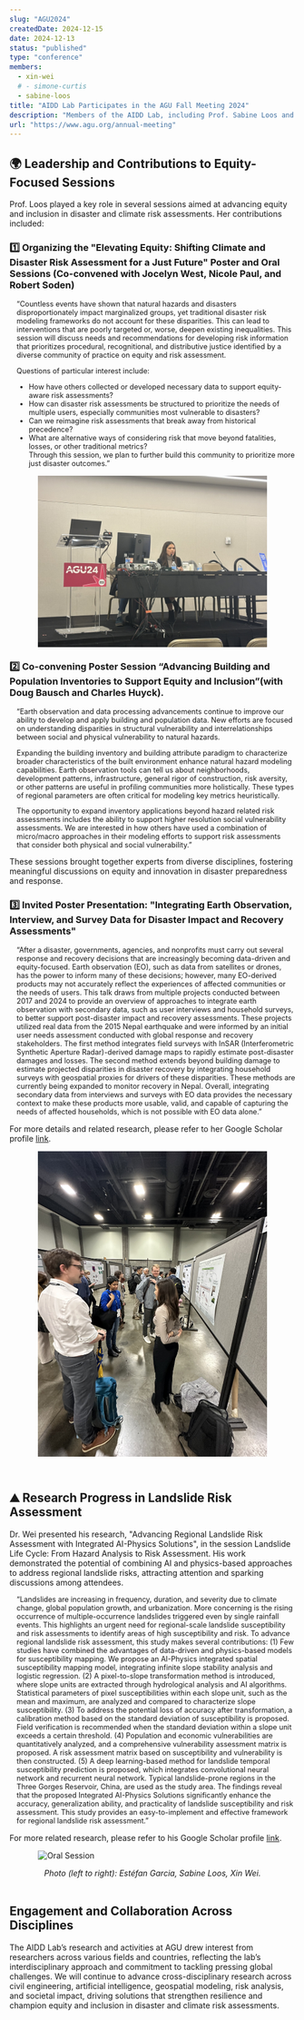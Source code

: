 ```yaml
---
slug: "AGU2024"
createdDate: 2024-12-15
date: 2024-12-13
status: "published"
type: "conference"
members: 
  - xin-wei
  # - simone-curtis
  - sabine-loos
title: "AIDD Lab Participates in the AGU Fall Meeting 2024"
description: "Members of the AIDD Lab, including Prof. Sabine Loos and Schmidt AI in Science Postdoctoral Fellow Dr. Xin Wei, actively participated in the 2024 American Geophysical Union (AGU) Fall Meeting, held December 9–13 in Washington, D.C."
url: "https://www.agu.org/annual-meeting"
---
```



## 🌍 **Leadership and Contributions to Equity-Focused Sessions**
Prof. Loos played a key role in several sessions aimed at advancing equity and inclusion in disaster and climate risk assessments. Her contributions included:

### 1️⃣ **Organizing the "Elevating Equity: Shifting Climate and Disaster Risk Assessment for a Just Future" Poster and Oral Sessions** (Co-convened with Jocelyn West, Nicole Paul, and Robert Soden)<br>
<div style="margin-left: 1em; font-size: 0.9em;">
“Countless events have shown that natural hazards and disasters disproportionately impact marginalized groups, yet traditional disaster risk modeling frameworks do not account for these disparities. This can lead to interventions that are poorly targeted or, worse, deepen existing inequalities. This session will discuss needs and recommendations for developing risk information that prioritizes procedural, recognitional, and distributive justice identified by a diverse community of practice on equity and risk assessment.<br>

Questions of particular interest include:
* How have others collected or developed necessary data to support equity-aware risk assessments?<br>
* How can disaster risk assessments be structured to prioritize the needs of multiple users, especially communities most vulnerable to disasters?<br>
* Can we reimagine risk assessments that break away from historical precedence?<br>
* What are alternative ways of considering risk that move beyond fatalities, losses, or other traditional metrics?<br>
Through this session, we plan to further build this community to prioritize more just disaster outcomes.”
</div>

<img
  src="./Oral-seesion.jpg"
  alt="Oral Session"
  style="width:80%; display:block; margin:0 auto;"
/>

### 2️⃣ **Co-convening Poster Session “Advancing Building and Population Inventories to Support Equity and Inclusion”**(with Doug Bausch and Charles Huyck).<br>
<div style="margin-left: 1em; font-size: 0.9em;">
“Earth observation and data processing advancements continue to improve our ability to develop and apply building and population data. New efforts are focused on understanding disparities in structural vulnerability and interrelationships between social and physical vulnerability to natural hazards.<br>

Expanding the building inventory and building attribute paradigm to characterize broader characteristics of the built environment enhance natural hazard modeling capabilities. Earth observation tools can tell us about neighborhoods, development patterns, infrastructure, general rigor of construction, risk aversity, or other patterns are useful in profiling communities more holistically. These types of regional parameters are often critical for modeling key metrics heuristically.<br>

The opportunity to expand inventory applications beyond hazard related risk assessments includes the ability to support higher resolution social vulnerability assessments. We are interested in how others have used a combination of micro/macro approaches in their modeling efforts to support risk assessments that consider both physical and social vulnerability.”
</div>
These sessions brought together experts from diverse disciplines, fostering meaningful discussions on equity and innovation in disaster preparedness and response.

### 3️⃣ **Invited Poster Presentation: "Integrating Earth Observation, Interview, and Survey Data for Disaster Impact and Recovery Assessments"**<br>
<div style="margin-left: 1em; font-size: 0.9em;">
“After a disaster, governments, agencies, and nonprofits must carry out several response and recovery decisions that are increasingly becoming data-driven and equity-focused. Earth observation (EO), such as data from satellites or drones, has the power to inform many of these decisions; however, many EO-derived products may not accurately reflect the experiences of affected communities or the needs of users. This talk draws from multiple projects conducted between 2017 and 2024 to provide an overview of approaches to integrate earth observation with secondary data, such as user interviews and household surveys, to better support post-disaster impact and recovery assessments. These projects utilized real data from the 2015 Nepal earthquake and were informed by an initial user needs assessment conducted with global response and recovery stakeholders. The first method integrates field surveys with InSAR (Interferometric Synthetic Aperture Radar)-derived damage maps to rapidly estimate post-disaster damages and losses. The second method extends beyond building damage to estimate projected disparities in disaster recovery by integrating household surveys with geospatial proxies for drivers of these disparities. These methods are currently being expanded to monitor recovery in Nepal. Overall, integrating secondary data from interviews and surveys with EO data provides the necessary context to make these products more usable, valid, and capable of capturing the needs of affected households, which is not possible with EO data alone.”
</div>

For more details and related research, please refer to her Google Scholar profile [link](https://scholar.google.com/citations?user=WEt_N8AAAAAJ&hl=en).

<img
  src="./Invited-Poster-Presentation.jpg"
  alt="Oral Session"
  style="width:80%; display:block; margin:0 auto;"
/>

<br>

## ⛰️ **Research Progress in Landslide Risk Assessment**
Dr. Wei presented his research, "Advancing Regional Landslide Risk Assessment with Integrated AI-Physics Solutions", in the session Landslide Life Cycle: From Hazard Analysis to Risk Assessment. His work demonstrated the potential of combining AI and physics-based approaches to address regional landslide risks, attracting attention and sparking discussions among attendees. <br> 

<div style="margin-left: 1em; font-size: 0.9em;">
“Landslides are increasing in frequency, duration, and severity due to climate change, global population growth, and urbanization. More concerning is the rising occurrence of multiple-occurrence landslides triggered even by single rainfall events. This highlights an urgent need for regional-scale landslide susceptibility and risk assessments to identify areas of high susceptibility and risk. To advance regional landslide risk assessment, this study makes several contributions: (1) Few studies have combined the advantages of data-driven and physics-based models for susceptibility mapping. We propose an AI-Physics integrated spatial susceptibility mapping model, integrating infinite slope stability analysis and logistic regression. (2) A pixel-to-slope transformation method is introduced, where slope units are extracted through hydrological analysis and AI algorithms. Statistical parameters of pixel susceptibilities within each slope unit, such as the mean and maximum, are analyzed and compared to characterize slope susceptibility. (3) To address the potential loss of accuracy after transformation, a calibration method based on the standard deviation of susceptibility is proposed. Field verification is recommended when the standard deviation within a slope unit exceeds a certain threshold. (4) Population and economic vulnerabilities are quantitatively analyzed, and a comprehensive vulnerability assessment matrix is proposed. A risk assessment matrix based on susceptibility and vulnerability is then constructed. (5) A deep learning-based method for landslide temporal susceptibility prediction is proposed, which integrates convolutional neural network and recurrent neural network. Typical landslide-prone regions in the Three Gorges Reservoir, China, are used as the study area. The findings reveal that the proposed Integrated AI-Physics Solutions significantly enhance the accuracy, generalization ability, and practicality of landslide susceptibility and risk assessment. This study provides an easy-to-implement and effective framework for regional landslide risk assessment.”
</div>

For more related research, please refer to his Google Scholar profile [link](https://scholar.google.com/citations?user=Bs4I0eAAAAAJ&hl=EN).<br>

<img
  src="./Xin.jpg"
  alt="Oral Session"
  style="width:80%; display:block; margin:0 auto;"
/>
<div style="text-align: center;">
  <em>Photo (left to right): Estéfan Garcia, Sabine Loos, Xin Wei.</em>
</div>

<br>

## **Engagement and Collaboration Across Disciplines**
The AIDD Lab’s research and activities at AGU drew interest from researchers across various fields and countries, reflecting the lab’s interdisciplinary approach and commitment to tackling pressing global challenges. We will continue to advance cross-disciplinary research across civil engineering, artificial intelligence, geospatial modeling, risk analysis, and societal impact, driving solutions that strengthen resilience and champion equity and inclusion in disaster and climate risk assessments.
